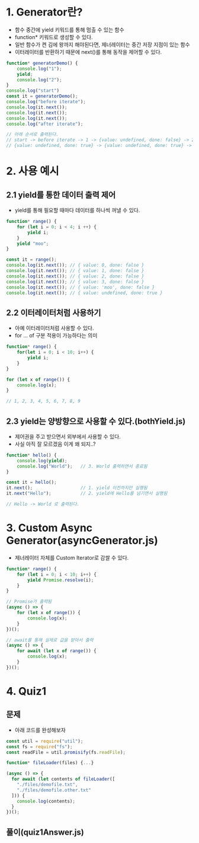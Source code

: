 # 1. Generator란?
- 함수 중간에 yield 키워드를 통해 멈출 수 있는 함수
- function* 키워드로 생성할 수 있다.
- 일반 함수가 켠 김에 왕까지 해야된다면, 제너레이터는 중간 저장 지점이 있는 함수
- 이터레이터를 반환하기 때문에 next()를 통해 동작을 제어할 수 있다.

```js
function* generatorDemo() {
    console.log("1");
    yield;
    console.log("2");
}
console.log("start")
const it = generatorDemo();
console.log("before iterate");
console.log(it.next());
console.log(it.next());
console.log(it.next());
console.log("after iterate");

// 아래 순서로 출력된다.
// start -> before iterate -> 1 -> {value: undefined, done: false} -> 2 ->
// {value: undefined, done: true} -> {value: undefined, done: true} -> "after iterate"
```

# 2. 사용 예시
## 2.1 yield를 통한 데이터 출력 제어
- yield를 통해 필요할 때마다 데이터를 하나씩 꺼낼 수 있다.

```js
function* range() {
    for (let i = 0; i < 4; i ++) {
        yield i;
    }
    yield "moo";
}

const it = range();
console.log(it.next()); // { value: 0, done: false }
console.log(it.next()); // { value: 1, done: false }
console.log(it.next()); // { value: 2, done: false }
console.log(it.next()); // { value: 3, done: false }
console.log(it.next()); // { value: 'moo', done: false }
console.log(it.next()); // { value: undefined, done: true }
```

## 2.2 이터레이터처럼 사용하기
- 아예 이터레이터처럼 사용할 수 있다.
- for ... of 구분 적용이 가능하다는 의미
```js
function* range() {
    for(let i = 0; i < 10; i++) {
        yield i;
    }
}

for (let x of range()) {
    console.log(x);
}

// 1, 2, 3, 4, 5, 6, 7, 8, 9
```

## 2.3 yield는 양방향으로 사용할 수 있다.(bothYield.js)
- 제어권을 주고 받으면서 외부에서 사용할 수 있다.
- 사실 아직 잘 모르겠음 이게 왜 되지..?

```js
function* hello() {
    console.log(yield);
    console.log("World");   // 3. World 출력하면서 종료됨
}

const it = hello();
it.next();                  // 1. yield 이전까지만 실행됨
it.next("Hello");           // 2. yield에 Hello를 넘기면서 실행됨

// Hello -> World 로 출력된다.
```

# 3. Custom Async Generator(asyncGenerator.js)
- 제너레이터 자체를 Custom Iterator로 감쌀 수 있다.
```js
function* range() {
    for (let i = 0; i < 10; i++) {
        yield Promise.resolve(i);
    }
}

// Promise가 출력됨
(async () => {
    for (let x of range()) {
        console.log(x);
    }
})();

// await를 통해 실제로 값을 받아서 출력
(async () => {
    for await (let x of range()) {
        console.log(x);
    }
})();
```

# 4. Quiz1
## 문제
- 아래 코드를 완성해보자

```js
const util = require("util");
const fs = require("fs");
const readFile = util.promisify(fs.readFile);

function* fileLoader(files) {...}

(async () => {
  for await (let contents of fileLoader([
    "./files/demofile.txt",
    "./files/demofile.other.txt"
  ])) {
    console.log(contents);
  }
})();
```

## 풀이(quiz1Answer.js)